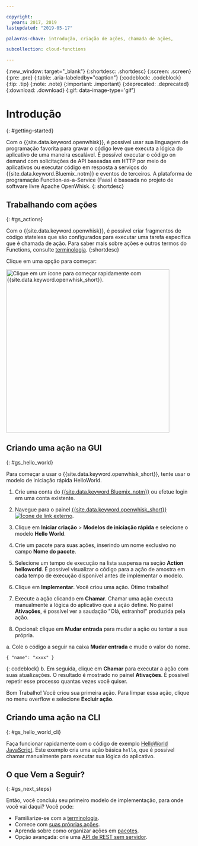 ```yaml
---

copyright:
  years: 2017, 2019
lastupdated: "2019-05-17"

palavras-chave: introdução, criação de ações, chamada de ações,

subcollection: cloud-functions

---
```


{:new_window: target="_blank"}
{:shortdesc: .shortdesc}
{:screen: .screen}
{:pre: .pre}
{:table: .aria-labeledby="caption"}
{:codeblock: .codeblock}
{:tip: .tip}
{:note: .note}
{:important: .important}
{:deprecated: .deprecated}
{:download: .download}
{:gif: data-image-type='gif'}

# Introdução
{: #getting-started}

Com o {{site.data.keyword.openwhisk}}, é possível usar sua linguagem de programação favorita para gravar o código leve que executa a lógica do aplicativo de uma maneira escalável. É possível executar o código on demand com solicitações de API baseadas em HTTP por meio de aplicativos ou executar código em resposta a serviços do {{site.data.keyword.Bluemix_notm}} e eventos de terceiros. A plataforma de programação Function-as-a-Service (Faas) é baseada no projeto de software livre Apache OpenWhisk.
{: shortdesc}

## Trabalhando com ações
{: #gs_actions}

Com o {{site.data.keyword.openwhisk}}, é possível criar fragmentos de código stateless que são configurados para executar uma tarefa específica que é chamada de ação. Para saber mais sobre ações e outros termos do Functions, consulte [terminologia](/docs/openwhisk?topic=cloud-functions-about).
{:shortdesc}

Clique em uma opção para começar:

<img usemap="#home_map" border="0" class="image" id="image_ztx_crb_f1b" src="images/imagemap.png" width="440" alt="Clique em um ícone para começar rapidamente com {{site.data.keyword.openwhisk_short}}." style="width:440px;" />
<map name="home_map" id="home_map">
<area href="#gs_hello_world" alt="Criar uma ação" title="Criar uma ação" shape="rect" coords="-7, -8, 108, 211" />
<area href="/docs/openwhisk?topic=cloud-functions-cli_install" alt="Set up the {{site.data.keyword.openwhisk_short}} CLI plug-in" title="Set up the {{site.data.keyword.openwhisk_short}} CLI plug-in" shape="rect" coords="155, -1, 289, 210" />
<area href="/docs/openwhisk?topic=cloud-functions-about" alt="Ver a arquitetura da plataforma" title="Ver a arquitetura da plataforma" shape="rect" coords="326, -10, 448, 218" />
</map>

## Criando uma ação na GUI
{: #gs_hello_world}

Para começar a usar o {{site.data.keyword.openwhisk_short}}, tente usar o modelo de iniciação rápida HelloWorld.

1. Crie uma conta do [{{site.data.keyword.Bluemix_notm}}](https://cloud.ibm.com/registration) ou efetue login em uma conta existente.

2. Navegue para o painel [{{site.data.keyword.openwhisk_short}} ![Ícone de link externo](../icons/launch-glyph.svg "Ícone de link externo")](https://cloud.ibm.com/openwhisk).

2. Clique em **Iniciar criação** > **Modelos de iniciação rápida** e selecione o modelo **Hello World**.

3. Crie um pacote para suas ações, inserindo um nome exclusivo no campo **Nome do pacote**.

4. Selecione um tempo de execução na lista suspensa na seção **Action helloworld**. É possível visualizar o código para a ação de amostra em cada tempo de execução disponível antes de implementar o modelo.

5. Clique em **Implementar**. Você criou uma ação. Ótimo trabalho!

6. Execute a ação clicando em **Chamar**. Chamar uma ação executa manualmente a lógica do aplicativo que a ação define. No painel **Ativações**, é possível ver a saudação "Olá, estranho!" produzida pela ação.

7. Opcional: clique em **Mudar entrada** para mudar a ação ou tentar a sua própria.

  a. Cole o código a seguir na caixa **Mudar entrada** e mude o valor do nome.
  ```
  { "name": "xxxx" }
  ```
  {: codeblock}
  b. Em seguida, clique em **Chamar** para executar a ação com suas atualizações. O resultado é mostrado no painel **Ativações**. É possível repetir esse processo quantas vezes você quiser.

Bom Trabalho! Você criou sua primeira ação. Para limpar essa ação, clique no menu overflow e selecione **Excluir ação**.

## Criando uma ação na CLI
{: #gs_hello_world_cli}

Faça funcionar rapidamente com o código de exemplo [HelloWorld JavaScript](/docs/openwhisk?topic=cloud-functions-prep#prep-js). Este exemplo cria uma ação básica `hello`, que é possível chamar manualmente para executar sua lógica do aplicativo.

## O que Vem a Seguir?
{: #gs_next_steps}

Então, você concluiu seu primeiro modelo de implementação, para onde você vai daqui? Você pode:

* Familiarize-se com a [terminologia](/docs/openwhisk?topic=cloud-functions-about#about_technology).
* Comece com [suas próprias ações](/docs/openwhisk?topic=cloud-functions-actions).
* Aprenda sobre como organizar ações em [pacotes](/docs/openwhisk?topic=cloud-functions-pkg_ov).
* Opção avançada: crie uma [API de REST sem servidor](/docs/openwhisk?topic=cloud-functions-apigateway).
